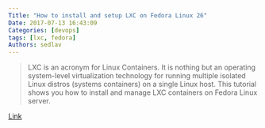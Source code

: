 ```yaml
---
Title: "How to install and setup LXC on Fedora Linux 26"
Date: 2017-07-13 16:43:09
Categories: [devops]
tags: [lxc, fedora]
Authors: sedlav
---
```


> LXC is an acronym for Linux Containers. It is nothing but an operating system-level virtualization technology for running multiple isolated Linux distros (systems containers) on a single Linux host. This tutorial shows you how to install and manage LXC containers on Fedora Linux server.

[Link](https://www.cyberciti.biz/faq/how-to-install-and-setup-lxc-linux-container-on-fedora-linux-26/)
